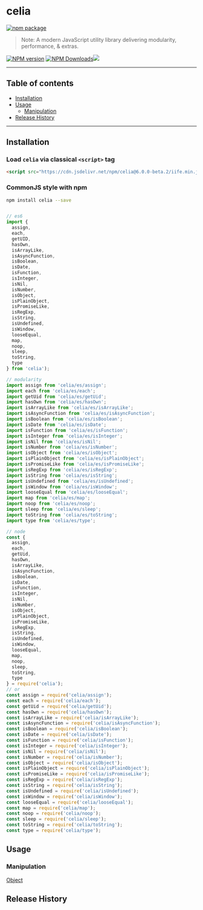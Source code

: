 # celia

[![npm package](https://nodei.co/npm/celia.png?downloads=true&downloadRank=true&stars=true)](https://www.npmjs.com/package/celia)

> Note:  A modern JavaScript utility library delivering modularity, performance, & extras.

[![NPM version](https://img.shields.io/npm/v/celia.svg?style=flat)](https://npmjs.org/package/celia) [![NPM Downloads](https://img.shields.io/npm/dm/celia.svg?style=flat)](https://npmjs.org/package/celia)[![](https://data.jsdelivr.com/v1/package/npm/celia/badge)](https://www.jsdelivr.com/package/npm/celia)

---

## Table of contents

  - [Installation](#Installation)
  - [Usage](#Usage)
    - [Manipulation](#Manipulation)
  - [Release History](#Release-History)

---

## Installation

### Load `celia` via classical `<script>` tag

```html
<script src="https://cdn.jsdelivr.net/npm/celia@6.0.0-beta.2/iife.min.js"></script>
```

### CommonJS style with npm

```bash
npm install celia --save
```

```javascript

// es6
import {
  assign,
  each,
  getUID,
  hasOwn,
  isArrayLike,
  isAsyncFunction,
  isBoolean,
  isDate,
  isFunction,
  isInteger,
  isNil,
  isNumber,
  isObject,
  isPlainObject,
  isPromiseLike,
  isRegExp,
  isString,
  isUndefined,
  isWindow,
  looseEqual,
  map,
  noop,
  sleep,
  toString,
  type
} from 'celia');

// modularity
import assign from 'celia/es/assign';
import each from 'celia/es/each';
import getUid from 'celia/es/getUid';
import hasOwn from 'celia/es/hasOwn';
import isArrayLike from 'celia/es/isArrayLike';
import isAsyncFunction from 'celia/es/isAsyncFunction';
import isBoolean from 'celia/es/isBoolean';
import isDate from 'celia/es/isDate';
import isFunction from 'celia/es/isFunction';
import isInteger from 'celia/es/isInteger';
import isNil from 'celia/es/isNil';
import isNumber from 'celia/es/isNumber';
import isObject from 'celia/es/isObject';
import isPlainObject from 'celia/es/isPlainObject';
import isPromiseLike from 'celia/es/isPromiseLike';
import isRegExp from 'celia/es/isRegExp';
import isString from 'celia/es/isString';
import isUndefined from 'celia/es/isUndefined';
import isWindow from 'celia/es/isWindow';
import looseEqual from 'celia/es/looseEqual';
import map from 'celia/es/map';
import noop from 'celia/es/noop';
import sleep from 'celia/es/sleep';
import toString from 'celia/es/toString';
import type from 'celia/es/type';

// node
const {
  assign,
  each,
  getUid,
  hasOwn,
  isArrayLike,
  isAsyncFunction,
  isBoolean,
  isDate,
  isFunction,
  isInteger,
  isNil,
  isNumber,
  isObject,
  isPlainObject,
  isPromiseLike,
  isRegExp,
  isString,
  isUndefined,
  isWindow,
  looseEqual,
  map,
  noop,
  sleep,
  toString,
  type
} = require('celia');
// or
const assign = require('celia/assign');
const each = require('celia/each');
const getUid = require('celia/getUid');
const hasOwn = require('celia/hasOwn');
const isArrayLike = require('celia/isArrayLike');
const isAsyncFunction = require('celia/isAsyncFunction');
const isBoolean = require('celia/isBoolean');
const isDate = require('celia/isDate');
const isFunction = require('celia/isFunction');
const isInteger = require('celia/isInteger');
const isNil = require('celia/isNil');
const isNumber = require('celia/isNumber');
const isObject = require('celia/isObject');
const isPlainObject = require('celia/isPlainObject');
const isPromiseLike = require('celia/isPromiseLike');
const isRegExp = require('celia/isRegExp');
const isString = require('celia/isString');
const isUndefined = require('celia/isUndefined');
const isWindow = require('celia/isWindow');
const looseEqual = require('celia/looseEqual');
const map = require('celia/map');
const noop = require('celia/noop');
const sleep = require('celia/sleep');
const toString = require('celia/toString');
const type = require('celia/type');


```

## Usage

### Manipulation

[Object](https://github.com/fengxinming/object-utils)
  
## Release History
